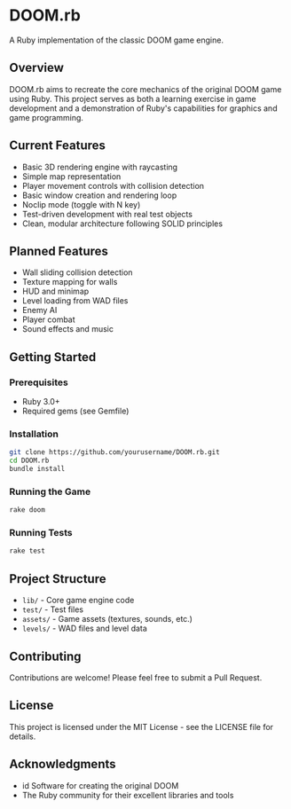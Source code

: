 # DOOM.rb

A Ruby implementation of the classic DOOM game engine.

## Overview

DOOM.rb aims to recreate the core mechanics of the original DOOM game using Ruby. This project serves as both a learning exercise in game development and a demonstration of Ruby's capabilities for graphics and game programming.

## Current Features

- Basic 3D rendering engine with raycasting
- Simple map representation
- Player movement controls with collision detection
- Basic window creation and rendering loop
- Noclip mode (toggle with N key)
- Test-driven development with real test objects
- Clean, modular architecture following SOLID principles

## Planned Features

- Wall sliding collision detection
- Texture mapping for walls
- HUD and minimap
- Level loading from WAD files
- Enemy AI
- Player combat
- Sound effects and music

## Getting Started

### Prerequisites

- Ruby 3.0+
- Required gems (see Gemfile)

### Installation

```bash
git clone https://github.com/yourusername/DOOM.rb.git
cd DOOM.rb
bundle install
```

### Running the Game

```bash
rake doom
```

### Running Tests

```bash
rake test
```

## Project Structure

- `lib/` - Core game engine code
- `test/` - Test files
- `assets/` - Game assets (textures, sounds, etc.)
- `levels/` - WAD files and level data

## Contributing

Contributions are welcome! Please feel free to submit a Pull Request.

## License

This project is licensed under the MIT License - see the LICENSE file for details.

## Acknowledgments

- id Software for creating the original DOOM
- The Ruby community for their excellent libraries and tools 
